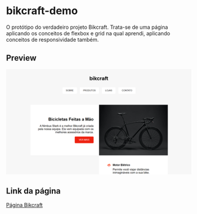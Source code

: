# bikcraft-demo

O protótipo do verdadeiro projeto Bikcraft. Trata-se de uma página aplicando os conceitos de flexbox e grid na qual aprendi, aplicando conceitos de responsividade também.

## Preview

![Bikcraft Page](./img/screenshot.png)

## Link da página

[Página Bikcraft]()

